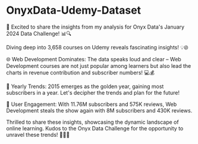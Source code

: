 # OnyxData-Udemy-Dataset

🚀 Excited to share the insights from my analysis for Onyx Data's January 2024 Data Challenge! 📊🔍

Diving deep into 3,658 courses on Udemy reveals fascinating insights! 💡🌐

🌐 Web Development Dominates: The data speaks loud and clear – Web Development courses are not just popular among learners but also lead the charts in revenue contribution and subscriber numbers! 💻💰

📅 Yearly Trends: 2015 emerges as the golden year, gaining most subscribers in a year. Let's decipher the trends and plan for the future!

👥 User Engagement: With 11.76M subscribers and 575K reviews, Web Development steals the show again with 8M subscribers and 430K reviews.

Thrilled to share these insights, showcasing the dynamic landscape of online learning. Kudos to the Onyx Data Challenge for the opportunity to unravel these trends! 🚀👨‍💻
